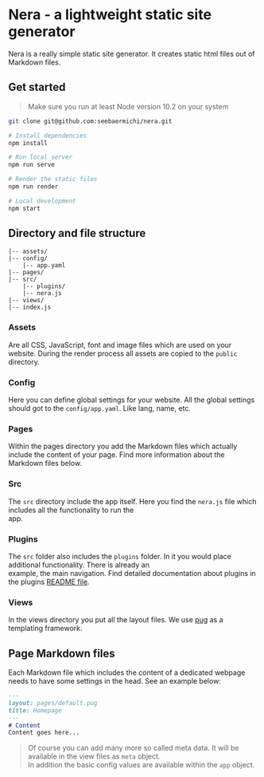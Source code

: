 # Nera - a lightweight static site generator
Nera is a really simple static site generator. It creates static html files out of  
Markdown files.

## Get started
> Make sure you run at least Node version 10.2 on your system

```bash
git clone git@github.com:seebaermichi/nera.git

# Install dependencies
npm install

# Run local server
npm run serve

# Render the static files
npm run render

# Local development
npm start
```

## Directory and file structure
```
|-- assets/
|-- config/
    |-- app.yaml
|-- pages/
|-- src/
    |-- plugins/
    |-- nera.js
|-- views/
|-- index.js
```

### Assets
Are all CSS, JavaScript, font and image files which are used on your website. During the render process all assets are copied to the `public` directory.

### Config
Here you can define global settings for your website. All the global settings should got to the `config/app.yaml`. Like lang, name, etc.

### Pages
Within the pages directory you add the Markdown files which actually include the content of your page. Find more information about the Markdown files below.

### Src
The `src` directory include the app itself. Here you find the `nera.js` file which includes all the functionality to run the  
app.

### Plugins
The `src` folder also includes the `plugins` folder. In it you would place additional functionality. There is already an  
example, the main navigation. Find detailed documentation about plugins in the plugins [README file](https://github.com/seebaermichi/nera-plugins).

### Views
In the views directory you put all the layout files. We use [pug](https://pugjs.org/api/getting-started.html) as a templating framework.

## Page Markdown files
Each Markdown file which includes the content of a dedicated webpage needs to have some settings in the head. See an example below:
```markdown
---
layout: pages/default.pug
title: Homepage
---
# Content
Content goes here...
```
> Of course you can add many more so called meta data. It will be available in the view files as `meta` object.  
> In addition the basic config values are available within the `app` object.
